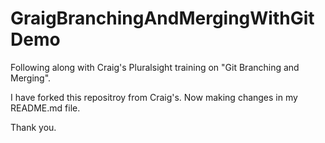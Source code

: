 # GraigBranchingAndMergingWithGitDemo
Following along with Craig's Pluralsight training on "Git Branching and Merging".

I have forked this repositroy from Craig's. Now making changes in my README.md file.

Thank you.
